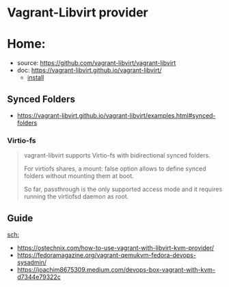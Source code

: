 # Vagrant-Libvirt provider
# Home:
- source: https://github.com/vagrant-libvirt/vagrant-libvirt
- doc: https://vagrant-libvirt.github.io/vagrant-libvirt/
  - [install](https://vagrant-libvirt.github.io/vagrant-libvirt/installation.html)

## Synced Folders
- https://vagrant-libvirt.github.io/vagrant-libvirt/examples.html#synced-folders

### Virtio-fs
>vagrant-libvirt supports Virtio-fs with bidirectional synced folders.
>
>For virtiofs shares, a mount: false option allows to define synced folders without mounting them at boot.
>
>So far, passthrough is the only supported access mode and it requires running the virtiofsd daemon as root.

## Guide
[sch:](https://www.google.com/search?q=vagrant+qemu+kvm)
- https://ostechnix.com/how-to-use-vagrant-with-libvirt-kvm-provider/
- https://fedoramagazine.org/vagrant-qemukvm-fedora-devops-sysadmin/
- https://joachim8675309.medium.com/devops-box-vagrant-with-kvm-d7344e79322c
